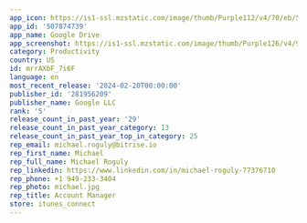 ```yaml
---
app_icon: https://is1-ssl.mzstatic.com/image/thumb/Purple112/v4/70/eb/50/70eb5065-0f99-e12b-4d28-c346dbf27303/logo_drive_2020q4_color-0-1x_U007emarketing-0-0-0-6-0-0-0-0-85-220-0.png/1024x1024bb.png
app_id: '507874739'
app_name: Google Drive
app_screenshot: https://is1-ssl.mzstatic.com/image/thumb/Purple126/v4/9c/ec/b6/9cecb60e-02fe-b62e-7a80-620ae27d5210/b0a15739-b578-497e-831e-c78b9d275230_01.png/1242x2688bb.png
category: Productivity
country: US
id: mrrAXbF_7i6F
language: en
most_recent_release: '2024-02-20T00:00:00'
publisher_id: '281956209'
publisher_name: Google LLC
rank: '5'
release_count_in_past_year: '29'
release_count_in_past_year_category: 13
release_count_in_past_year_top_in_category: 25
rep_email: michael.roguly@bitrise.io
rep_first_name: Michael
rep_full_name: Michael Roguly
rep_linkedin: https://www.linkedin.com/in/michael-roguly-77376710
rep_phone: +1 949-233-3404
rep_photo: michael.jpg
rep_title: Account Manager
store: itunes_connect
---
```

